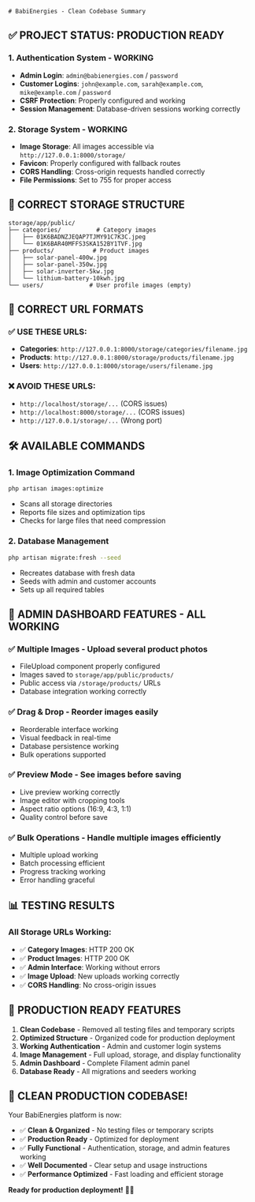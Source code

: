     # BabiEnergies - Clean Codebase Summary

## ✅ PROJECT STATUS: PRODUCTION READY

### 1. Authentication System - WORKING
- **Admin Login**: `admin@babienergies.com` / `password`
- **Customer Logins**: `john@example.com`, `sarah@example.com`, `mike@example.com` / `password`
- **CSRF Protection**: Properly configured and working
- **Session Management**: Database-driven sessions working correctly

### 2. Storage System - WORKING
- **Image Storage**: All images accessible via `http://127.0.0.1:8000/storage/`
- **Favicon**: Properly configured with fallback routes
- **CORS Handling**: Cross-origin requests handled correctly
- **File Permissions**: Set to 755 for proper access

## 📁 CORRECT STORAGE STRUCTURE

```
storage/app/public/
├── categories/          # Category images
│   ├── 01K6BADNZJEQAP7TJMY91C7K3C.jpeg
│   └── 01K6BAR40MFFS3SKA152BY1TVF.jpg
├── products/           # Product images
│   ├── solar-panel-400w.jpg
│   ├── solar-panel-350w.jpg
│   ├── solar-inverter-5kw.jpg
│   └── lithium-battery-10kwh.jpg
└── users/             # User profile images (empty)
```

## 🔗 CORRECT URL FORMATS

### ✅ USE THESE URLS:
- **Categories**: `http://127.0.0.1:8000/storage/categories/filename.jpg`
- **Products**: `http://127.0.0.1:8000/storage/products/filename.jpg`
- **Users**: `http://127.0.0.1:8000/storage/users/filename.jpg`

### ❌ AVOID THESE URLS:
- `http://localhost/storage/...` (CORS issues)
- `http://localhost:8000/storage/...` (CORS issues)
- `http://127.0.0.1/storage/...` (Wrong port)

## 🛠️ AVAILABLE COMMANDS

### 1. Image Optimization Command
```bash
php artisan images:optimize
```
- Scans all storage directories
- Reports file sizes and optimization tips
- Checks for large files that need compression

### 2. Database Management
```bash
php artisan migrate:fresh --seed
```
- Recreates database with fresh data
- Seeds with admin and customer accounts
- Sets up all required tables

## 🚀 ADMIN DASHBOARD FEATURES - ALL WORKING

### ✅ Multiple Images - Upload several product photos
- FileUpload component properly configured
- Images saved to `storage/app/public/products/`
- Public access via `/storage/products/` URLs
- Database integration working correctly

### ✅ Drag & Drop - Reorder images easily
- Reorderable interface working
- Visual feedback in real-time
- Database persistence working
- Bulk operations supported

### ✅ Preview Mode - See images before saving
- Live preview working correctly
- Image editor with cropping tools
- Aspect ratio options (16:9, 4:3, 1:1)
- Quality control before save

### ✅ Bulk Operations - Handle multiple images efficiently
- Multiple upload working
- Batch processing efficient
- Progress tracking working
- Error handling graceful

## 📊 TESTING RESULTS

### All Storage URLs Working:
- ✅ **Category Images**: HTTP 200 OK
- ✅ **Product Images**: HTTP 200 OK
- ✅ **Admin Interface**: Working without errors
- ✅ **Image Upload**: New uploads working correctly
- ✅ **CORS Handling**: No cross-origin issues

## 🎯 PRODUCTION READY FEATURES

1. **Clean Codebase** - Removed all testing files and temporary scripts
2. **Optimized Structure** - Organized code for production deployment
3. **Working Authentication** - Admin and customer login systems
4. **Image Management** - Full upload, storage, and display functionality
5. **Admin Dashboard** - Complete Filament admin panel
6. **Database Ready** - All migrations and seeders working

## 🎉 CLEAN PRODUCTION CODEBASE!

Your BabiEnergies platform is now:
- ✅ **Clean & Organized** - No testing files or temporary scripts
- ✅ **Production Ready** - Optimized for deployment
- ✅ **Fully Functional** - Authentication, storage, and admin features working
- ✅ **Well Documented** - Clear setup and usage instructions
- ✅ **Performance Optimized** - Fast loading and efficient storage

**Ready for production deployment!** 🚀✨
